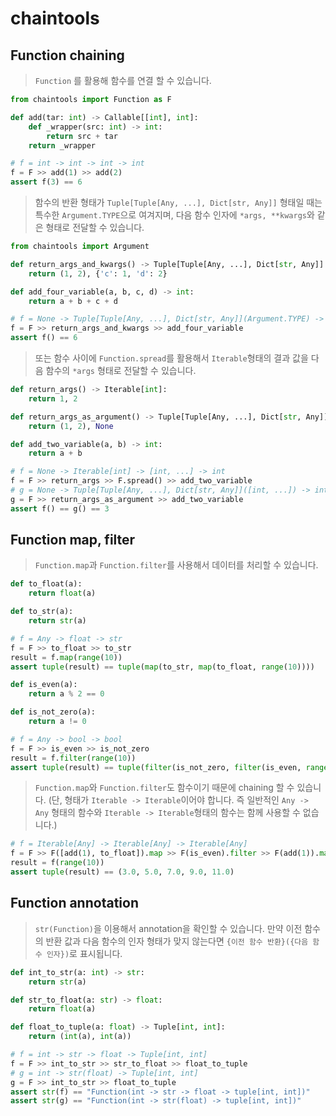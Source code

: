 # chaintools


## Function chaining

> `Function` 를 활용해 함수를 연결 할 수 있습니다.

```python
from chaintools import Function as F

def add(tar: int) -> Callable[[int], int]:
    def _wrapper(src: int) -> int:
        return src + tar
    return _wrapper

# f = int -> int -> int -> int
f = F >> add(1) >> add(2)
assert f(3) == 6
```

> 함수의 반환 형태가 `Tuple[Tuple[Any, ...], Dict[str, Any]]` 형태일 때는 특수한 `Argument.TYPE`으로 여겨지며, 다음 함수 인자에 `*args, **kwargs`와 같은 형태로 전달할 수 있습니다.

```python
from chaintools import Argument

def return_args_and_kwargs() -> Tuple[Tuple[Any, ...], Dict[str, Any]]:
    return (1, 2), {'c': 1, 'd': 2}

def add_four_variable(a, b, c, d) -> int:
    return a + b + c + d

# f = None -> Tuple[Tuple[Any, ...], Dict[str, Any]](Argument.TYPE) -> int
f = F >> return_args_and_kwargs >> add_four_variable
assert f() == 6
```

> 또는 함수 사이에 `Function.spread`를 활용해서 `Iterable`형태의 결과 값을 다음 함수의 `*args` 형태로 전달할 수 있습니다.

```python
def return_args() -> Iterable[int]:
    return 1, 2

def return_args_as_argument() -> Tuple[Tuple[Any, ...], Dict[str, Any]]:
    return (1, 2), None

def add_two_variable(a, b) -> int:
    return a + b

# f = None -> Iterable[int] -> [int, ...] -> int
f = F >> return_args >> F.spread() >> add_two_variable
# g = None -> Tuple[Tuple[Any, ...], Dict[str, Any]]([int, ...]) -> int
g = F >> return_args_as_argument >> add_two_variable
assert f() == g() == 3
```

## Function map, filter

> `Function.map`과 `Function.filter`를 사용해서 데이터를 처리할 수 있습니다.
```python
def to_float(a):
    return float(a)

def to_str(a):
    return str(a)

# f = Any -> float -> str
f = F >> to_float >> to_str
result = f.map(range(10))
assert tuple(result) == tuple(map(to_str, map(to_float, range(10))))
```

```python
def is_even(a):
    return a % 2 == 0

def is_not_zero(a):
    return a != 0

# f = Any -> bool -> bool
f = F >> is_even >> is_not_zero
result = f.filter(range(10))
assert tuple(result) == tuple(filter(is_not_zero, filter(is_even, range(10))))
```

> `Function.map`와 `Function.filter`도 함수이기 때문에 chaining 할 수 있습니다. (단, 형태가 `Iterable -> Iterable`이어야 합니다. 즉 일반적인 `Any -> Any` 형태의 함수와 `Iterable -> Iterable`형태의 함수는 함께 사용할 수 없습니다.)

```python
# f = Iterable[Any] -> Iterable[Any] -> Iterable[Any]
f = F >> F([add(1), to_float]).map >> F(is_even).filter >> F(add(1)).map
result = f(range(10))
assert tuple(result) == (3.0, 5.0, 7.0, 9.0, 11.0)
```


## Function annotation

> `str(Function)`을 이용해서 annotation을 확인할 수 있습니다. 만약 이전 함수의 반환 값과 다음 함수의 인자 형태가 맞지 않는다면 `{이전 함수 반환}({다음 함수 인자})`로 표시됩니다.

```python
def int_to_str(a: int) -> str:
    return str(a)

def str_to_float(a: str) -> float:
    return float(a)

def float_to_tuple(a: float) -> Tuple[int, int]:
    return (int(a), int(a))

# f = int -> str -> float -> Tuple[int, int]
f = F >> int_to_str >> str_to_float >> float_to_tuple
# g = int -> str(float) -> Tuple[int, int]
g = F >> int_to_str >> float_to_tuple
assert str(f) == "Function(int -> str -> float -> tuple[int, int])"
assert str(g) == "Function(int -> str(float) -> tuple[int, int])"
```